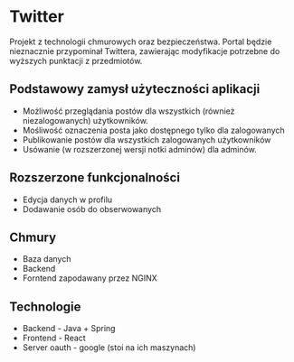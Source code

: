 # Twitter

Projekt z technologii chmurowych oraz bezpieczeństwa. Portal będzie nieznacznie przypominał Twittera, zawierając modyfikacje potrzebne do wyższych punktacji z przedmiotów.

## Podstawowy zamysł użyteczności aplikacji

- Możliwość przeglądania postów dla wszystkich (również niezalogowanych) użytkowników.
- Mośliwość oznaczenia posta jako dostępnego tylko dla zalogowanych
- Publikowanie postów dla wszystkich zalogowanych użytkowników
- Usówanie (w rozszerzonej wersji notki adminów) dla adminów.
  
## Rozszerzone funkcjonalności

- Edycja danych w profilu
- Dodawanie osób do obserwowanych

## Chmury

- Baza danych
- Backend
- Forntend zapodawany przez NGINX

## Technologie

- Backend - Java + Spring
- Frontend - React
- Server oauth - google (stoi na ich maszynach)
  